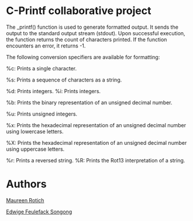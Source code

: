# C-Printf collaborative project

The _printf() function is used to generate formatted output. It sends the output to the standard output stream (stdout). Upon successful execution, the function returns the count of characters printed. If the function encounters an error, it returns -1.

The following conversion specifiers are available for formatting:

%c: Prints a single character.

%s: Prints a sequence of characters as a string.

%d: Prints integers. %i: Prints integers.

%b: Prints the binary representation of an unsigned decimal number.

%u: Prints unsigned integers.

%x: Prints the hexadecimal representation of an unsigned decimal number using lowercase letters.

%X: Prints the hexadecimal representation of an unsigned decimal number using uppercase letters.

%r: Prints a reversed string. %R: Prints the Rot13 interpretation of a string.

# Authors

[Maureen Rotich](https://github.com/maureen-chepr)

[Edwige Feulefack Songong](https://github.com/HleyHub)
